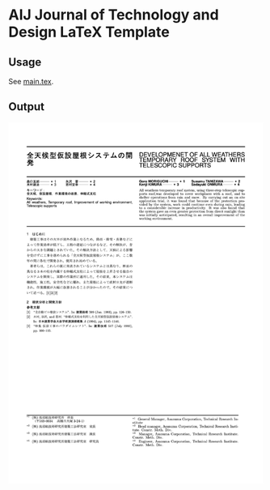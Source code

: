 # AIJ Journal of Technology and Design LaTeX Template

## Usage
See [main.tex](main.tex).

## Output
![出力PDF](main.png)
